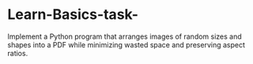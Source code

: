 # Learn-Basics-task-
Implement a Python program that arranges images of random sizes and shapes into a PDF while minimizing wasted space and preserving aspect ratios.
